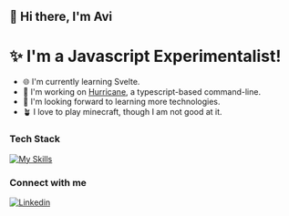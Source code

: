 ## 👋 Hi there, I'm Avi

# ✨ I'm a Javascript Experimentalist!

- 🌐 I'm currently learning Svelte.
- 🦫 I'm working on [Hurricane](https://github.com/AviAvinav/Hurricane), a typescript-based command-line.
- 🤖 I'm looking forward to learning more technologies.
- 🪴 I love to play minecraft, though I am not good at it.

### Tech Stack

[![My Skills](https://skillicons.dev/icons?i=nextjs,remix,react,tailwind,nodejs,js,ts,html,css)](https://skillicons.dev)

### Connect with me

[![Linkedin](https://skillicons.dev/icons?i=linkedin)][linkedin]
<div style="width: 2px; height: 100%"></div>
[![Twitter](https://skillicons.dev/icons?i=twitter)][twitter]

<br/>

[linkedin]: https://linkedin.com/in/avi-avinav
[twitter]: https://twitter.com/aviavinav0
